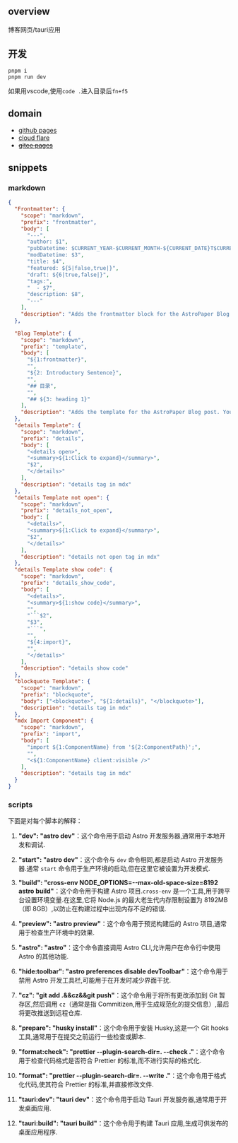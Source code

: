 ## overview

博客网页/tauri应用

## 开发

```shell
pnpm i
pnpm run dev
```

如果用vscode,使用`code .`进入目录后`fn+f5`

## domain

- <a href="https://ajn404.github.io/" target="_blank">github pages</a>
- <a href="https://ajn404-github-io.pages.dev" target="_blank">cloud flare</a>
- <a href="https://ajn404.gitee.io/" target="_blank">~~gitee pages~~</a>

## snippets

### markdown

````json
{
  "Frontmatter": {
    "scope": "markdown",
    "prefix": "frontmatter",
    "body": [
      "---",
      "author: $1",
      "pubDatetime: $CURRENT_YEAR-$CURRENT_MONTH-${CURRENT_DATE}T$CURRENT_HOUR:$CURRENT_MINUTE:$CURRENT_SECOND.000Z",
      "modDatetime: $3",
      "title: $4",
      "featured: ${5|false,true|}",
      "draft: ${6|true,false|}",
      "tags:",
      "  - $7",
      "description: $8",
      "---"
    ],
    "description": "Adds the frontmatter block for the AstroPaper Blog post"
  },

  "Blog Template": {
    "scope": "markdown",
    "prefix": "template",
    "body": [
      "${1:frontmatter}",
      "",
      "${2: Introductory Sentence}",
      "",
      "## 目录",
      "",
      "## ${3: heading 1}"
    ],
    "description": "Adds the template for the AstroPaper Blog post. You will need to trigger the snippet modal on the 'frontmatter' line to insert the other snipper."
  },
  "details Template": {
    "scope": "markdown",
    "prefix": "details",
    "body": [
      "<details open>",
      "<summary>${1:Click to expand}</summary>",
      "$2",
      "</details>"
    ],
    "description": "details tag in mdx"
  },
  "details Template not open": {
    "scope": "markdown",
    "prefix": "details_not_open",
    "body": [
      "<details>",
      "<summary>${1:Click to expand}</summary>",
      "$2",
      "</details>"
    ],
    "description": "details not open tag in mdx"
  },
  "details Template show code": {
    "scope": "markdown",
    "prefix": "details_show_code",
    "body": [
      "<details>",
      "<summary>${1:show code}</summary>",
      "",
      "```$2",
      "$3",
      "```",
      "",
      "${4:import}",
      "",
      "</details>"
    ],
    "description": "details show code"
  },
  "blockquote Template": {
    "scope": "markdown",
    "prefix": "blockquote",
    "body": ["<blockquote>", "${1:details}", "</blockquote>"],
    "description": "details tag in mdx"
  },
  "mdx Import Component": {
    "scope": "markdown",
    "prefix": "import",
    "body": [
      "import ${1:ComponentName} from '${2:ComponentPath}';",
      "",
      "<${1:ComponentName} client:visible />"
    ],
    "description": "details tag in mdx"
  }
}
````

### scripts

下面是对每个脚本的解释：

1. **"dev": "astro dev"**：这个命令用于启动 Astro 开发服务器,通常用于本地开发和调试.

2. **"start": "astro dev"**：这个命令与 `dev` 命令相同,都是启动 Astro 开发服务器.通常 `start` 命令用于生产环境的启动,但在这里它被设置为开发模式.

3. **"build": "cross-env NODE_OPTIONS=--max-old-space-size=8192 astro build"**：这个命令用于构建 Astro 项目.`cross-env` 是一个工具,用于跨平台设置环境变量.在这里,它将 Node.js 的最大老生代内存限制设置为 8192MB（即 8GB）,以防止在构建过程中出现内存不足的错误.

4. **"preview": "astro preview"**：这个命令用于预览构建后的 Astro 项目,通常用于检查生产环境中的效果.

5. **"astro": "astro"**：这个命令直接调用 Astro CLI,允许用户在命令行中使用 Astro 的其他功能.

6. **"hide:toolbar": "astro preferences disable devToolbar"**：这个命令用于禁用 Astro 开发工具栏,可能用于在开发时减少界面干扰.

7. **"cz": "git add .&&cz&&git push"**：这个命令用于将所有更改添加到 Git 暂存区,然后调用 `cz`（通常是指 Commitizen,用于生成规范化的提交信息）,最后将更改推送到远程仓库.

8. **"prepare": "husky install"**：这个命令用于安装 Husky,这是一个 Git hooks 工具,通常用于在提交之前运行一些检查或脚本.

9. **"format:check": "prettier --plugin-search-dir=. --check ."**：这个命令用于检查代码格式是否符合 Prettier 的标准,而不进行实际的格式化.

10. **"format": "prettier --plugin-search-dir=. --write ."**：这个命令用于格式化代码,使其符合 Prettier 的标准,并直接修改文件.

11. **"tauri:dev": "tauri dev"**：这个命令用于启动 Tauri 开发服务器,通常用于开发桌面应用.

12. **"tauri:build": "tauri build"**：这个命令用于构建 Tauri 应用,生成可供发布的桌面应用程序.
